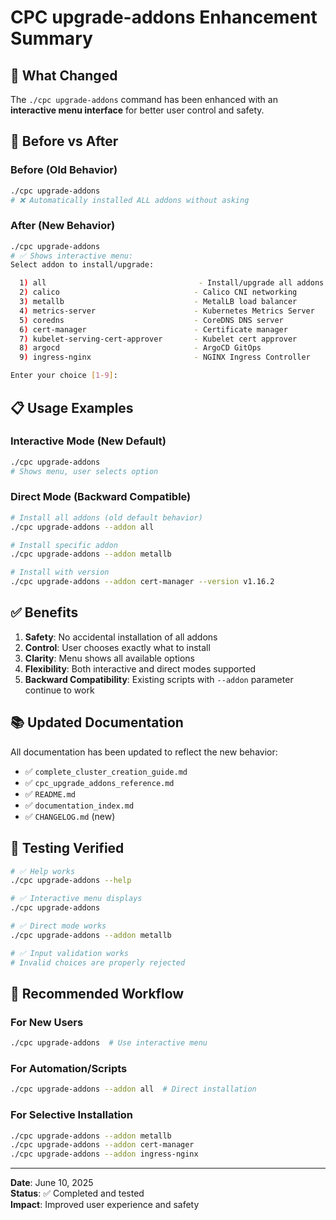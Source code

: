 # CPC upgrade-addons Enhancement Summary

## 🎯 **What Changed**

The `./cpc upgrade-addons` command has been enhanced with an **interactive menu interface** for better user control and safety.

## 🔄 **Before vs After**

### **Before (Old Behavior)**
```bash
./cpc upgrade-addons
# ❌ Automatically installed ALL addons without asking
```

### **After (New Behavior)**  
```bash
./cpc upgrade-addons
# ✅ Shows interactive menu:
Select addon to install/upgrade:

  1) all                                  - Install/upgrade all addons
  2) calico                              - Calico CNI networking
  3) metallb                             - MetalLB load balancer
  4) metrics-server                      - Kubernetes Metrics Server
  5) coredns                             - CoreDNS DNS server
  6) cert-manager                        - Certificate manager
  7) kubelet-serving-cert-approver       - Kubelet cert approver
  8) argocd                              - ArgoCD GitOps
  9) ingress-nginx                       - NGINX Ingress Controller

Enter your choice [1-9]:
```

## 📋 **Usage Examples**

### **Interactive Mode (New Default)**
```bash
./cpc upgrade-addons
# Shows menu, user selects option
```

### **Direct Mode (Backward Compatible)**
```bash
# Install all addons (old default behavior)
./cpc upgrade-addons --addon all

# Install specific addon
./cpc upgrade-addons --addon metallb

# Install with version
./cpc upgrade-addons --addon cert-manager --version v1.16.2
```

## ✅ **Benefits**

1. **Safety**: No accidental installation of all addons
2. **Control**: User chooses exactly what to install
3. **Clarity**: Menu shows all available options
4. **Flexibility**: Both interactive and direct modes supported
5. **Backward Compatibility**: Existing scripts with `--addon` parameter continue to work

## 📚 **Updated Documentation**

All documentation has been updated to reflect the new behavior:

- ✅ `complete_cluster_creation_guide.md`
- ✅ `cpc_upgrade_addons_reference.md`  
- ✅ `README.md`
- ✅ `documentation_index.md`
- ✅ `CHANGELOG.md` (new)

## 🧪 **Testing Verified**

```bash
# ✅ Help works
./cpc upgrade-addons --help

# ✅ Interactive menu displays
./cpc upgrade-addons

# ✅ Direct mode works  
./cpc upgrade-addons --addon metallb

# ✅ Input validation works
# Invalid choices are properly rejected
```

## 🚀 **Recommended Workflow**

### **For New Users**
```bash
./cpc upgrade-addons  # Use interactive menu
```

### **For Automation/Scripts**
```bash
./cpc upgrade-addons --addon all  # Direct installation
```

### **For Selective Installation**
```bash
./cpc upgrade-addons --addon metallb
./cpc upgrade-addons --addon cert-manager
./cpc upgrade-addons --addon ingress-nginx
```

---

**Date**: June 10, 2025  
**Status**: ✅ Completed and tested  
**Impact**: Improved user experience and safety
